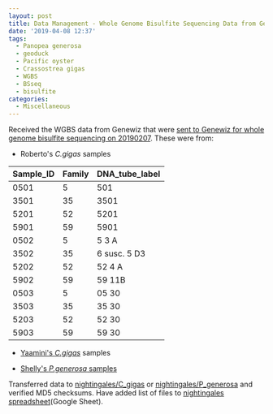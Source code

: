 ```yaml
---
layout: post
title: Data Management - Whole Genome Bisulfite Sequencing Data from Genewiz Received
date: '2019-04-08 12:37'
tags:
  - Panopea generosa
  - geoduck
  - Pacific oyster
  - Crassostrea gigas
  - WGBS
  - BSseq
  - bisulfite
categories:
  - Miscellaneous
---
```


Received the WGBS data from Genewiz that were [sent to Genewiz for whole genome bisulfite sequencing on 20190207](https://robertslab.github.io/sams-notebook/2019/02/07/Samples-Submitted-Robertos-C.gigas-DNA-for-Whole-Genome-Bisulfite-Sequencing-Genewiz.html). These were from:

- Roberto's _C.gigas_ samples

| Sample_ID | Family | DNA_tube_label |
|-----------|--------|----------------|
| 0501      | 5      | 501            |
| 3501      | 35     | 3501           |
| 5201      | 52     | 5201           |
| 5901      | 59     | 5901           |
| 0502      | 5      | 5 3 A          |
| 3502      | 35     | 6 susc. 5 D3   |
| 5202      | 52     | 52 4 A         |
| 5902      | 59     | 59 11B         |
| 0503      | 5      | 05 30          |
| 3503      | 35     | 35 30          |
| 5203      | 52     | 52 30          |
| 5903      | 59     | 59 30          |

- [Yaamini's _C.gigas_](https://yaaminiv.github.io/WGBS-Samples/) samples

- [Shelly's _P.generosa_ samples](https://shellytrigg.github.io/38th-post/)

Transferred data to [nightingales/C_gigas](http://owl.fish.washington.edu/nightingales/C_gigas/) or [nightingales/P_generosa](http://owl.fish.washington.edu/nightingales/P_generosa/) and verified MD5 checksums. Have added list of files to [nightingales spreadsheet](https://docs.google.com/spreadsheets/d/1_XqIOPVHSBVGscnjzDSWUeRL7HUHXfaHxVzec-I-8Xk/edit#gid=0)(Google Sheet).
